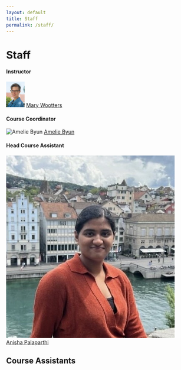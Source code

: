 ```yaml
---
layout: default
title: Staff
permalink: /staff/
---
```


# Staff


<div class="panel">
  <h4>Instructor</h4>
  <img src="/assets/images/mary.jpg" alt="Mary Wootters" class="rounded-circle img-fluid" style="width:10%; height:10%; object-fit:cover;">
  <a href="https://sites.google.com/site/marywootters">Mary Wootters</a>
</div>

<div class="panel">
  <h4>Course Coordinator</h4>
  <img src="/assets/images/amelie.jpg" alt="Amelie Byun"> <a href="#">Amelie Byun</a></p>
</div>

<div class="panel">
  <h4>Head Course Assistant</h4>
  <img src="/assets/images/anisha.jpg" alt="Anisha Palaparthi">
  <a href="#">Anisha Palaparthi</a>
</div>

<div class="panel">
  <h2>Course Assistants</h2>
</div>
